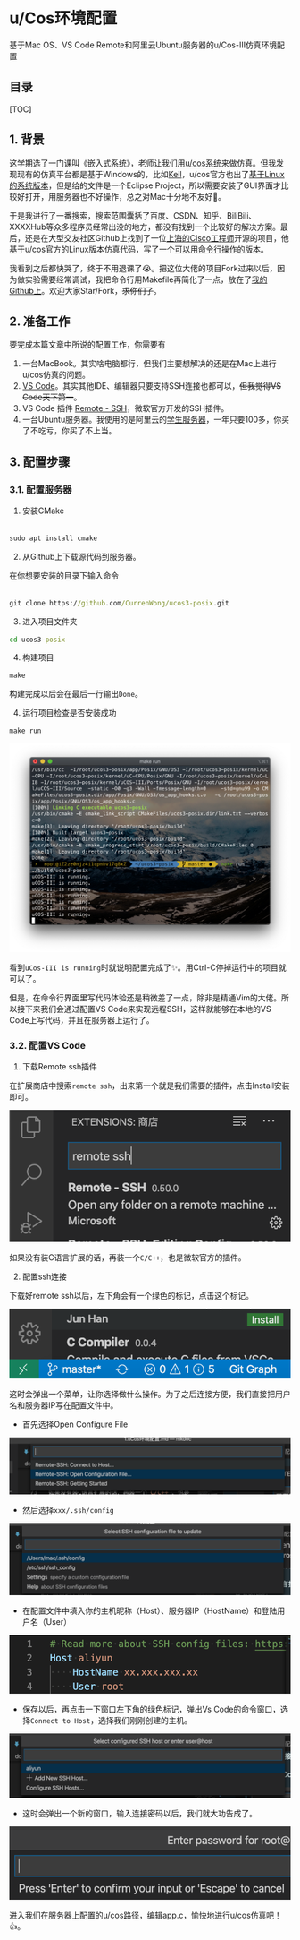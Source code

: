 u/Cos环境配置
====

基于Mac OS、VS Code Remote和阿里云Ubuntu服务器的u/Cos-III仿真环境配置

目录
---

[TOC]

## 1. 背景

这学期选了一门课叫《嵌入式系统》，老师让我们用[u/cos系统](https://www.micrium.com)来做仿真。但我发现现有的仿真平台都是基于Windows的，比如[Keil](http://www.keil.com)，u/cos官方也出了[基于Linux的系统版本](https://www.micrium.com/downloadcenter/download-results/?searchterm=hm-linux&supported=true)，但是给的文件是一个Eclipse Project，所以需要安装了GUI界面才比较好打开，用服务器也不好操作，总之对Mac十分地不友好:imp:。

于是我进行了一番搜索，搜索范围囊括了百度、CSDN、知乎、BiliBili、XXXXHub等众多程序员经常出没的地方，都没有找到一个比较好的解决方案。最后，还是在大型交友社区Github上找到了一位[上海的Cisco工程师](https://github.com/zhanwwan)开源的项目，他基于u/cos官方的Linux版本仿真代码，写了一个[可以用命令行操作的版本](https://github.com/zhanwwan/ucos3-posix)。

我看到之后都快哭了，终于不用退课了:sob:。把这位大佬的项目Fork过来以后，因为做实验需要经常调试，我把命令行用Makefile再简化了一点，放在了[我的Github上](https://github.com/CurrenWong/ucos3-posix)。欢迎大家Star/Fork，~~求你们了~~。

## 2. 准备工作

要完成本篇文章中所说的配置工作，你需要有

1. 一台MacBook。其实啥电脑都行，但我们主要想解决的还是在Mac上进行u/cos仿真的问题。
2. [VS Code](https://code.visualstudio.com)。其实其他IDE、编辑器只要支持SSH连接也都可以，~~但我觉得VS Code天下第一~~。
3. VS Code 插件 [Remote - SSH](https://marketplace.visualstudio.com/items?itemName=ms-vscode-remote.remote-ssh)，微软官方开发的SSH插件。
4. 一台Ubuntu服务器。我使用的是阿里云的[学生服务器](https://promotion.aliyun.com/ntms/act/campus2018.html?spm=5176.13735996.J_7116760870.3.683d3b5aGqQLKI&userCode=2yfpwghd&aly_as=UspolMloT)，一年只要100多，你买了不吃亏，你买了不上当。

## 3. 配置步骤

### 3.1. 配置服务器

1. 安装CMake

```cmd

sudo apt install cmake
```

2. 从Github上下载源代码到服务器。

在你想要安装的目录下输入命令

```cmd

git clone https://github.com/CurrenWong/ucos3-posix.git

```

3. 进入项目文件夹

```cmd
cd ucos3-posix
```

4. 构建项目

```cmd
make
```

构建完成以后会在最后一行输出`Done`。

4. 运行项目检查是否安装成功

```cmd
make run
```

![make_run](../../img/课程笔记/嵌入式系统/1.uCos环境配置/make_run.png)

看到`uCos-III is running`时就说明配置完成了:sparkles:。用Ctrl-C停掉运行中的项目就可以了。

但是，在命令行界面里写代码体验还是稍微差了一点，除非是精通Vim的大佬。所以接下来我们会通过配置VS Code来实现远程SSH，这样就能够在本地的VS Code上写代码，并且在服务器上运行了。

### 3.2. 配置VS Code

1. 下载Remote ssh插件

在扩展商店中搜索`remote ssh`，出来第一个就是我们需要的插件，点击Install安装即可。

![remote_ssh](../../img/课程笔记/嵌入式系统/1.uCos环境配置/remote_ssh.png)

如果没有装C语言扩展的话，再装一个`C/C++`，也是微软官方的插件。

2. 配置ssh连接

下载好remote ssh以后，左下角会有一个绿色的标记，点击这个标记。

![config_ssh](../../img/课程笔记/嵌入式系统/1.uCos环境配置/config_ssh.png)

这时会弹出一个菜单，让你选择做什么操作。为了之后连接方便，我们直接把用户名和服务器IP写在配置文件中。

- 首先选择Open Configure File

![open_config](../../img/课程笔记/嵌入式系统/1.uCos环境配置/open_config.png)

- 然后选择`xxx/.ssh/config`

![open_config_2](../../img/课程笔记/嵌入式系统/1.uCos环境配置/open_config_2.png)

- 在配置文件中填入你的主机昵称（Host）、服务器IP（HostName）和登陆用户名（User）

![open_config_3](../../img/课程笔记/嵌入式系统/1.uCos环境配置/open_config_3.png)

- 保存以后，再点击一下窗口左下角的绿色标记，弹出Vs Code的命令窗口，选择`Connect to Host`，选择我们刚刚创建的主机。

![connect_ssh](../../img/课程笔记/嵌入式系统/1.uCos环境配置/connect_ssh.png)

- 这时会弹出一个新的窗口，输入连接密码以后，我们就大功告成了。

![connect_ssh_2](../../img/课程笔记/嵌入式系统/1.uCos环境配置/connect_ssh_2.png)

进入我们在服务器上配置的u/cos路径，编辑app.c，愉快地进行u/cos仿真吧！:+1:。
